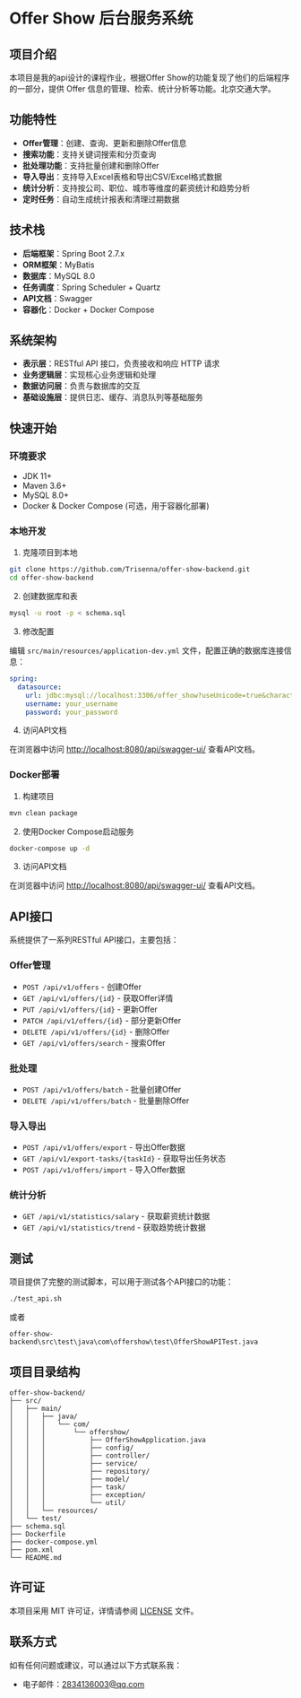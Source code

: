 # Offer Show 后台服务系统

## 项目介绍

本项目是我的api设计的课程作业，根据Offer Show的功能复现了他们的后端程序的一部分，提供 Offer 信息的管理、检索、统计分析等功能。北京交通大学。

## 功能特性

- **Offer管理**：创建、查询、更新和删除Offer信息
- **搜索功能**：支持关键词搜索和分页查询
- **批处理功能**：支持批量创建和删除Offer
- **导入导出**：支持导入Excel表格和导出CSV/Excel格式数据
- **统计分析**：支持按公司、职位、城市等维度的薪资统计和趋势分析
- **定时任务**：自动生成统计报表和清理过期数据

## 技术栈

- **后端框架**：Spring Boot 2.7.x
- **ORM框架**：MyBatis
- **数据库**：MySQL 8.0
- **任务调度**：Spring Scheduler + Quartz
- **API文档**：Swagger
- **容器化**：Docker + Docker Compose

## 系统架构

- **表示层**：RESTful API 接口，负责接收和响应 HTTP 请求
- **业务逻辑层**：实现核心业务逻辑和处理
- **数据访问层**：负责与数据库的交互
- **基础设施层**：提供日志、缓存、消息队列等基础服务

## 快速开始

### 环境要求

- JDK 11+
- Maven 3.6+
- MySQL 8.0+
- Docker & Docker Compose (可选，用于容器化部署)

### 本地开发

1. 克隆项目到本地

```bash
git clone https://github.com/Trisenna/offer-show-backend.git
cd offer-show-backend
```

2. 创建数据库和表

```bash
mysql -u root -p < schema.sql
```

3. 修改配置

编辑 `src/main/resources/application-dev.yml` 文件，配置正确的数据库连接信息：

```yaml
spring:
  datasource:
    url: jdbc:mysql://localhost:3306/offer_show?useUnicode=true&characterEncoding=utf8&serverTimezone=Asia/Shanghai
    username: your_username
    password: your_password
```

4. 访问API文档

在浏览器中访问 [http://localhost:8080/api/swagger-ui/](http://localhost:8080/api/swagger-ui/) 查看API文档。

### Docker部署

1. 构建项目

```bash
mvn clean package
```

2. 使用Docker Compose启动服务

```bash
docker-compose up -d
```

3. 访问API文档

在浏览器中访问 [http://localhost:8080/api/swagger-ui/](http://localhost:8080/api/swagger-ui/) 查看API文档。

## API接口

系统提供了一系列RESTful API接口，主要包括：

### Offer管理

- `POST /api/v1/offers` - 创建Offer
- `GET /api/v1/offers/{id}` - 获取Offer详情
- `PUT /api/v1/offers/{id}` - 更新Offer
- `PATCH /api/v1/offers/{id}` - 部分更新Offer
- `DELETE /api/v1/offers/{id}` - 删除Offer
- `GET /api/v1/offers/search` - 搜索Offer

### 批处理

- `POST /api/v1/offers/batch` - 批量创建Offer
- `DELETE /api/v1/offers/batch` - 批量删除Offer

### 导入导出

- `POST /api/v1/offers/export` - 导出Offer数据
- `GET /api/v1/export-tasks/{taskId}` - 获取导出任务状态
- `POST /api/v1/offers/import` - 导入Offer数据

### 统计分析

- `GET /api/v1/statistics/salary` - 获取薪资统计数据
- `GET /api/v1/statistics/trend` - 获取趋势统计数据

## 测试

项目提供了完整的测试脚本，可以用于测试各个API接口的功能：

```bash
./test_api.sh
```
或者
```
offer-show-backend\src\test\java\com\offershow\test\OfferShowAPITest.java
```

## 项目目录结构

```
offer-show-backend/
├── src/
│   ├── main/
│   │   ├── java/
│   │   │   └── com/
│   │   │       └── offershow/
│   │   │           ├── OfferShowApplication.java
│   │   │           ├── config/
│   │   │           ├── controller/
│   │   │           ├── service/
│   │   │           ├── repository/
│   │   │           ├── model/
│   │   │           ├── task/
│   │   │           ├── exception/
│   │   │           └── util/
│   │   └── resources/
│   └── test/
├── schema.sql
├── Dockerfile
├── docker-compose.yml
├── pom.xml
└── README.md
```

## 许可证

本项目采用 MIT 许可证，详情请参阅 [LICENSE](LICENSE) 文件。

## 联系方式

如有任何问题或建议，可以通过以下方式联系我：

- 电子邮件：2834136003@qq.com

